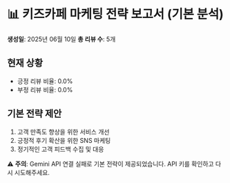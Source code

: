 # 📊 키즈카페 마케팅 전략 보고서 (기본 분석)

**생성일**: 2025년 06월 10일
**총 리뷰 수**: 5개

## 현재 상황
- 긍정 리뷰 비율: 0.0%
- 부정 리뷰 비율: 0.0%

## 기본 전략 제안
1. 고객 만족도 향상을 위한 서비스 개선
2. 긍정적 후기 확산을 위한 SNS 마케팅
3. 정기적인 고객 피드백 수집 및 대응

⚠️ **주의**: Gemini API 연결 실패로 기본 전략이 제공되었습니다.
API 키를 확인하고 다시 시도해주세요.
